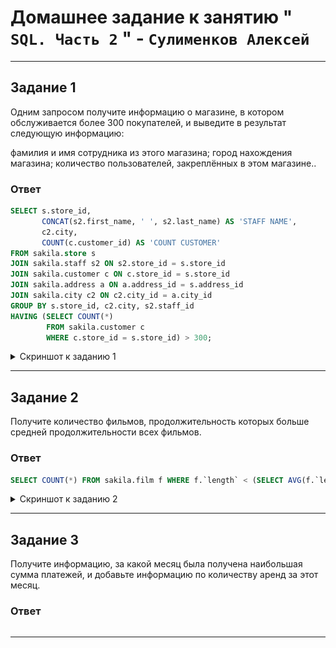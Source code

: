 # Домашнее задание к занятию " `SQL. Часть 2` " - `Сулименков Алексей`

---

## Задание 1

Одним запросом получите информацию о магазине, в котором обслуживается более 300 покупателей, и выведите в результат следующую информацию:

фамилия и имя сотрудника из этого магазина;
город нахождения магазина;
количество пользователей, закреплённых в этом магазине..

### Ответ

```SQL
SELECT s.store_id,
       CONCAT(s2.first_name, ' ', s2.last_name) AS 'STAFF NAME',
       c2.city,
       COUNT(c.customer_id) AS 'COUNT CUSTOMER'
FROM sakila.store s
JOIN sakila.staff s2 ON s2.store_id = s.store_id
JOIN sakila.customer c ON c.store_id = s.store_id
JOIN sakila.address a ON a.address_id = s.address_id
JOIN sakila.city c2 ON c2.city_id = a.city_id
GROUP BY s.store_id, c2.city, s2.staff_id
HAVING (SELECT COUNT(*)
        FROM sakila.customer c
        WHERE c.store_id = s.store_id) > 300;
```
<details> <summary>Скриншот к заданию 1</summary>

![task1](https://github.com/biparasite/DB-12-04HW/blob/main/task2.png "task1")

</details>

---

## Задание 2

Получите количество фильмов, продолжительность которых больше средней продолжительности всех фильмов.

### Ответ

```SQL
SELECT COUNT(*) FROM sakila.film f WHERE f.`length` < (SELECT AVG(f.`length` ) FROM sakila.film f) ;
```

<details> <summary>Скриншот к заданию 2</summary>

![task2](https://github.com/biparasite/DB-12-04HW/blob/main/task2.png "task2")

</details>

---

## Задание 3

Получите информацию, за какой месяц была получена наибольшая сумма платежей, и добавьте информацию по количеству аренд за этот месяц.

### Ответ

```SQL

```

---

